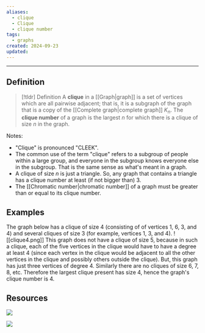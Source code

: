 ```yaml
---
aliases:
  - clique
  - Clique
  - clique number
tags:
  - graphs
created: 2024-09-23
updated:
---
```

---
## Definition 

> [!tldr] Definition
> A **clique** in a [[Graph|graph]] is a set of vertices which are all pairwise adjacent; that is, it is a subgraph of the graph that is a copy of the [[Complete graph|complete graph]] $K_n$. The **clique number** of a graph is the largest $n$ for which there is a clique of size $n$ in the graph. 

Notes: 
* "Clique" is pronounced "CLEEK". 
* The common use of the term "clique" refers to a subgroup of people within a large group, and everyone in the subgroup knows everyone else in the subgroup. That is the same sense as what's meant in a graph. 
* A clique of size $n$ is just a triangle. So, any graph that contains a triangle has a clique number at least (if not bigger than) $3$. 
* The [[Chromatic number|chromatic number]] of a graph must be greater than or equal to its clique number. 

## Examples

The graph below has a clique of size 4 (consisting of of vertices 1, 6, 3, and 4) and several cliques of size 3 (for example, vertices 1, 3, and 4). 
![[clique4.png]]
This graph does not have a clique of size 5, because in such a clique, each of the five vertices in the clique would have to have a degree at least 4 (since each vertex in the clique would be adjacent to all the other vertices in the clique and possibly others outside the clique). But, this graph has just three vertices of degree 4. Similarly there are no cliques of size 6, 7, 8, etc. Therefore the largest clique present has size 4, hence the graph's clique number is 4. 


## Resources 

![](https://www.youtube.com/watch?v=nBrFC0STApo)

![](https://www.youtube.com/watch?v=4D8P92w-Hf4)
